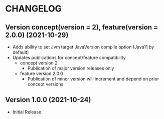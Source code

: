 # CHANGELOG

## Version concept(version = 2), feature(version = 2.0.0) (2021-10-29)
 - Adds ability to set Jvm target JavaVersion compile option (Java11 by default)
 - Updates publications for concept/feature compatibility
     - concept version 2
         - Publication of major version releases only
     - feature version 2.0.0
         - Publication of minor version will increment and depend on prior
           concept versions
    

## Version 1.0.0 (2021-10-24)
 - Initial Release
